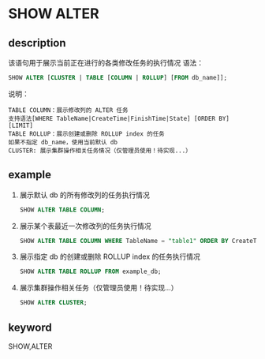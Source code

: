 # SHOW ALTER

## description

该语句用于展示当前正在进行的各类修改任务的执行情况
语法：

```sql
SHOW ALTER [CLUSTER | TABLE [COLUMN | ROLLUP] [FROM db_name]];
```

说明：

```plain text
TABLE COLUMN：展示修改列的 ALTER 任务
支持语法[WHERE TableName|CreateTime|FinishTime|State] [ORDER BY] [LIMIT]
TABLE ROLLUP：展示创建或删除 ROLLUP index 的任务
如果不指定 db_name，使用当前默认 db
CLUSTER: 展示集群操作相关任务情况（仅管理员使用！待实现...）
```

## example

1. 展示默认 db 的所有修改列的任务执行情况

    ```sql
    SHOW ALTER TABLE COLUMN;
    ```

2. 展示某个表最近一次修改列的任务执行情况

    ```sql
    SHOW ALTER TABLE COLUMN WHERE TableName = "table1" ORDER BY CreateTime DESC LIMIT 
    ```

3. 展示指定 db 的创建或删除 ROLLUP index 的任务执行情况

    ```sql
    SHOW ALTER TABLE ROLLUP FROM example_db;
    ````

4. 展示集群操作相关任务（仅管理员使用！待实现...）

    ```SQL
    SHOW ALTER CLUSTER;
    ```

## keyword

SHOW,ALTER
